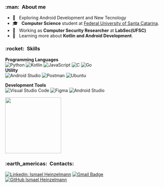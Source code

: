 <h3> :man: &nbsp;About me </h3>

- 🤔 &nbsp; Exploring Android Development and New Tecnology
- 🎓 &nbsp; **Computer Science** student at <a href="https://cco.ufsc.br/">Federal University of Santa Catarina</a>.
- 💼 &nbsp; Working as **Computer Security Researcher** at **LabSec(UFSC)**
- 🌱 &nbsp; Learning more about **Kotlin and Android Development**.

<h3> :rocket: &nbsp;Skills </h3>

**Programming Languages**
<br>
![Python](https://img.shields.io/badge/python-3670A0?style=for-the-badge&logo=python&logoColor=ffdd54)
![Kotlin](https://img.shields.io/badge/kotlin-%237F52FF.svg?style=for-the-badge&logo=kotlin&logoColor=white)
![JavaScript](https://img.shields.io/badge/javascript-%23323330.svg?style=for-the-badge&logo=javascript&logoColor=%23F7DF1E)
![C](https://img.shields.io/badge/c-%2300599C.svg?style=for-the-badge&logo=c&logoColor=white)
![Go](https://img.shields.io/badge/go-%2300ADD8.svg?style=for-the-badge&logo=go&logoColor=white)
<br>
**Utility** <br>
  ![Android Studio](https://img.shields.io/badge/Android%20Studio-3DDC84.svg?style=for-the-badge&logo=android-studio&logoColor=white)
  ![Postman](https://img.shields.io/badge/Postman-FF6C37?style=for-the-badge&logo=postman&logoColor=white)
  ![Ubuntu](https://img.shields.io/badge/Ubuntu-E95420?style=for-the-badge&logo=ubuntu&logoColor=white)  

**Development Tools**
<br>
  ![Visual Studio Code](https://img.shields.io/badge/Visual%20Studio%20Code-0078d7.svg?style=for-the-badge&logo=visual-studio-code&logoColor=white)
  ![Figma](https://img.shields.io/badge/figma-%23F24E1E.svg?style=for-the-badge&logo=figma&logoColor=white)
  ![Android Studio](https://img.shields.io/badge/Android%20Studio-3DDC84.svg?style=for-the-badge&logo=android-studio&logoColor=white)
 <br>

<a href="https://github.com/ismaelheinzelmann">
  <img height="180em" src="https://github-readme-stats.vercel.app/api?username=ismaelheinzelmann&theme=dracula&show_icons=true" />
</a>

<br/>

<h3> :earth_americas: &nbsp;Contacts: </h3> 


[![Linkedin: Ismael Heinzelmann](https://img.shields.io/badge/-ismaelheinzelmann-blue?style=flat-square&logo=Linkedin&logoColor=white&link=https://www.linkedin.com/in/ismael-coral-hoepers-heinzelmann-5572aa18b/)](https://www.linkedin.com/in/ismael-coral-hoepers-heinzelmann-5572aa18b/)
[![Gmail Badge](https://img.shields.io/badge/-ismaelheinzelmann@gmail.com-006bed?style=flat-square&logo=Gmail&logoColor=white&link=mailto:ismaelheinzelmann@gmail.com)](mailto:ismaelheinzelmann@gmail.com)
[![GitHub Ismael Heinzelmann]( https://img.shields.io/github/followers/ismaelheinzelmann?label=follow&style=social)](https://github.com/ismaelheinzelmann)
